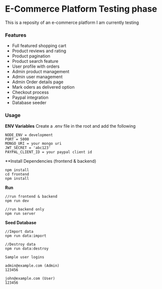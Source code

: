 # E-Commerce Platform Testing phase

This is a reposity of an e-commerce platform I am currently testing

### Features

- Full featured shopping cart
- Product reviews and rating
- Product pagination
- Product search feature
- User profile with orders
- Admin product management
- Admin user management
- Admin Order details page
- Mark oders as delivered option
- Checkout process
- Paypal integration
- Database seeder

### Usage

**ENV Variables**
Create a .env file in the root and add the following

```
NODE_ENV = development
PORT = 5000
MONGO_URI = your mongo uri
JWT_SECRET = 'abc123'
PAYPAL_CLIENT_ID = your paypal client id
```

\*\*Install Dependencies (frontend & backend)

```
npm install
cd frontend
npm install
```

**Run**

```
//run frontend & backend
npm run dev

//run backend only
npm run server
```

**Seed Database**

```
//Import data
npm run data:import

//Destroy data
npm run data:destroy
```

```
Sample user logins

admin@example.com (Admin)
123456

john@example.com (User)
123456
```
